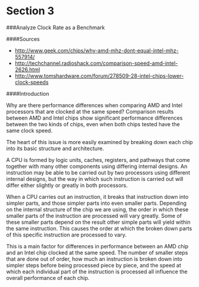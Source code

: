 Section 3
=========

###Analyze Clock Rate as a Benchmark 

####Sources
- http://www.geek.com/chips/why-amd-mhz-dont-equal-intel-mhz-557914/
- http://techchannel.radioshack.com/comparison-speed-amd-intel-2626.html
- http://www.tomshardware.com/forum/278509-28-intel-chips-lower-clock-speeds

####Introduction

Why are there performance differences when comparing AMD and Intel processors that are clocked at the same speed?
Comparison results between AMD and Intel chips show significant performance differences between the two kinds of chips, even when both chips tested have the same clock speed.

The heart of this issue is more easily examined by breaking down each chip into its basic structure and architecture.

A CPU is formed by logic units, caches, registers, and pathways that come together with many other components using differing internal designs. An instruction may be able to be carried out by two processors using different internal designs, but the way in which such instruction is carried out will differ either slightly or greatly in both processors.

When a CPU carries out an instruction, it breaks that instruction down into simpler parts, and those simpler parts into even smaller parts. Depending on the internal structure of the chip we are using, the order in which these smaller parts of the instruction are processed will vary greatly. Some of these smaller parts depend on the result other simple parts will yield within the same instruction. This causes the order at which the broken down parts of this specific instruction are processed to vary.

This is a main factor for differences in performance between an AMD chip and an Intel chip clocked at the same speed. The number of smaller steps that are done out of order, how much an instruction is broken down into simpler steps before being processed piece by piece, and the speed at which each individual part of the instruction is processed all influence the overall performance of each chip.
